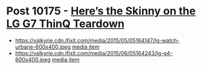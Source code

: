 # Post 10175 - [Here’s the Skinny on the LG G7 ThinQ Teardown](https://www.ifixit.com/News/10175/lg-g7-thinq-teardown)

- https://valkyrie.cdn.ifixit.com/media/2015/05/05164147/lg-watch-urbane-600x400.jpeg [media item](media-27895.md)
- https://valkyrie.cdn.ifixit.com/media/2015/06/05164243/lg-g4-600x400.jpeg [media item](media-27888.md)